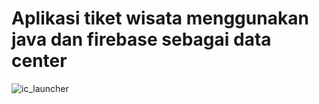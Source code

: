 # Aplikasi tiket wisata menggunakan java dan firebase sebagai data center
![ic_launcher](https://user-images.githubusercontent.com/54210017/79041253-89bac700-7c18-11ea-862d-a6bf8b7b67db.png)

